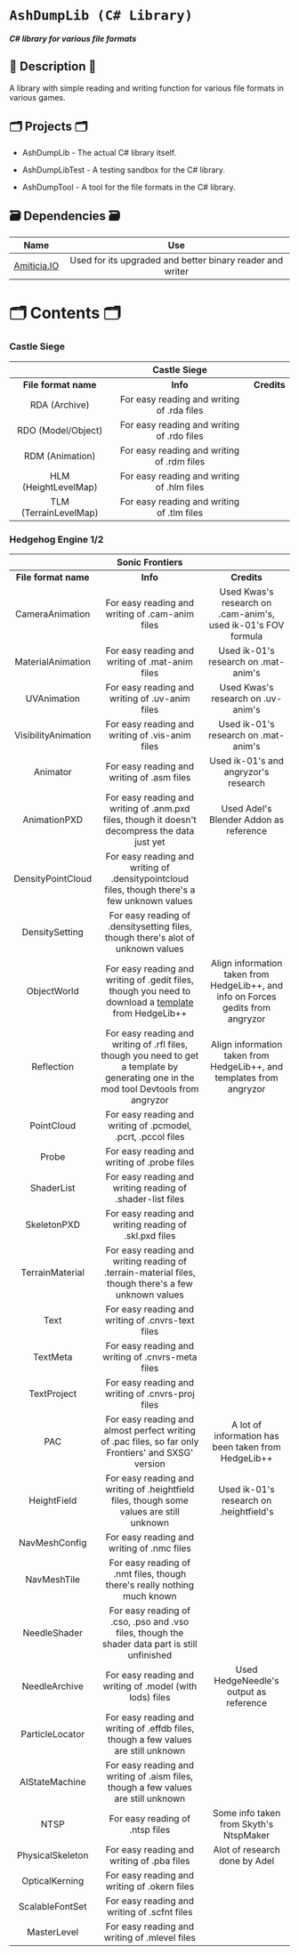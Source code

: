 # `AshDumpLib (C# Library)`

**_C# library for various file formats_**

## 📜 Description 📜

A library with simple reading and writing function for various file formats in various games.

## 🗂️ Projects 🗂️

- AshDumpLib - The actual C# library itself.

- AshDumpLibTest - A testing sandbox for the C# library.

- AshDumpTool - A tool for the file formats in the C# library.

## 🗃 Dependencies 🗃

|                                                     Name                                                      |                            Use                            |
| :-----------------------------------------------------------------------------------------------------------: | :-------------------------------------------------------: |
| [Amiticia.IO](<[https://github.com/tge-was-taken/Amicitia.IO](https://github.com/tge-was-taken/Amicitia.IO)>) | Used for its upgraded and better binary reader and writer |

# 🗂️ Contents 🗂️

### Castle Siege

|                       |              **Castle Siege**              |             |
| :-------------------: | :----------------------------------------: | :---------: |
| **File format name**  |                  **Info**                  | **Credits** |
|     RDA (Archive)     | For easy reading and writing of .rda files |             |
|  RDO (Model/Object)   | For easy reading and writing of .rdo files |             |
|    RDM (Animation)    | For easy reading and writing of .rdm files |             |
| HLM (HeightLevelMap)  | For easy reading and writing of .hlm files |             |
| TLM (TerrainLevelMap) | For easy reading and writing of .tlm files |             |

### Hedgehog Engine 1/2

|                      |                                                                              **Sonic Frontiers**                                                                               |                                                                                  |
| :------------------: | :----------------------------------------------------------------------------------------------------------------------------------------------------------------------------: | :------------------------------------------------------------------------------: |
| **File format name** |                                                                                    **Info**                                                                                    |                                   **Credits**                                    |
|   CameraAnimation    |                                                                For easy reading and writing of .cam-anim files                                                                 |          Used Kwas's research on .cam-anim's, used ik-01's FOV formula           |
|  MaterialAnimation   |                                                                For easy reading and writing of .mat-anim files                                                                 |                       Used ik-01's research on .mat-anim's                       |
|     UVAnimation      |                                                                 For easy reading and writing of .uv-anim files                                                                 |                        Used Kwas's research on .uv-anim's                        |
| VisibilityAnimation  |                                                                For easy reading and writing of .vis-anim files                                                                 |                       Used ik-01's research on .mat-anim's                       |
|       Animator       |                                                                   For easy reading and writing of .asm files                                                                   |                       Used ik-01's and angryzor's research                       |
|     AnimationPXD     |                                         For easy reading and writing of .anm.pxd files, though it doesn't decompress the data just yet                                         |                      Used Adel's Blender Addon as reference                      |
|  DensityPointCloud   |                                         For easy reading and writing of .densitypointcloud files, though there's a few unknown values                                          |                                                                                  |
|    DensitySetting    |                                                For easy reading of .densitysetting files, though there's alot of unknown values                                                |                                                                                  |
|     ObjectWorld      | For easy reading and writing of .gedit files, though you need to download a [template](https://github.com/Radfordhound/HedgeLib/tree/HedgeLib%2B%2B/Templates) from HedgeLib++ | Align information taken from HedgeLib++, and info on Forces gedits from angryzor |
|      Reflection      |                     For easy reading and writing of .rfl files, though you need to get a template by generating one in the mod tool Devtools from angryzor                     |       Align information taken from HedgeLib++, and templates from angryzor       |
|      PointCloud      |                                                         For easy reading and writing of .pcmodel, .pcrt, .pccol files                                                          |                                                                                  |
|        Probe         |                                                                  For easy reading and writing of .probe files                                                                  |                                                                                  |
|      ShaderList      |                                                           For easy reading and writing reading of .shader-list files                                                           |                                                                                  |
|     SkeletonPXD      |                                                             For easy reading and writing reading of .skl.pxd files                                                             |                                                                                  |
|   TerrainMaterial    |                                      For easy reading and writing reading of .terrain-material files, though there's a few unknown values                                      |                                                                                  |
|         Text         |                                                               For easy reading and writing of .cnvrs-text files                                                                |                                                                                  |
|       TextMeta       |                                                               For easy reading and writing of .cnvrs-meta files                                                                |                                                                                  |
|     TextProject      |                                                               For easy reading and writing of .cnvrs-proj files                                                                |                                                                                  |
|         PAC          |                                      For easy reading and almost perfect writing of .pac files, so far only Frontiers' and SXSG' version                                       |               A lot of information has been taken from HedgeLib++                |
|     HeightField      |                                            For easy reading and writing of .heightfield files, though some values are still unknown                                            |                     Used ik-01's research on .heightfield's                      |
|    NavMeshConfig     |                                                                   For easy reading and writing of .nmc files                                                                   |                                                                                  |
|     NavMeshTile      |                                                    For easy reading of .nmt files, though there's really nothing much known                                                    |                                                                                  |
|     NeedleShader     |                                         For easy reading of .cso, .pso and .vso files, though the shader data part is still unfinished                                         |                                                                                  |
|    NeedleArchive     |                                                            For easy reading and writing of .model (with lods) files                                                            |                      Used HedgeNeedle's output as reference                      |
|   ParticleLocator    |                                              For easy reading and writing of .effdb files, though a few values are still unknown                                               |                                                                                  |
|    AIStateMachine    |                                               For easy reading and writing of .aism files, though a few values are still unknown                                               |                                                                                  |
|         NTSP         |                                                                        For easy reading of .ntsp files                                                                         |                      Some info taken from Skyth's NtspMaker                      |
|   PhysicalSkeleton   |                                                                   For easy reading and writing of .pba files                                                                   |                          Alot of research done by Adel                           |
|    OpticalKerning    |                                                                  For easy reading and writing of .okern files                                                                  |                                                                                  |
|   ScalableFontSet    |                                                                  For easy reading and writing of .scfnt files                                                                  |                                                                                  |
|     MasterLevel      |                                                                 For easy reading and writing of .mlevel files                                                                  |                                                                                  |
